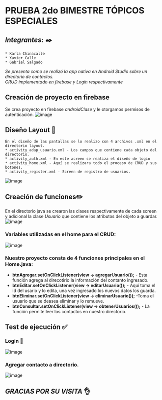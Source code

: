 # PRUEBA 2do BIMESTRE TÓPICOS ESPECIALES
## _Integrantes: ✒️_ 
```
* Karla Chinacalle
* Xavier Calle
* Gabriel Salgado
```
_Se presenta como se realizó la app nativa en Android Studio sobre un directorio de contactos._   
_CRUD implementado en firebase y Login respectivamente_  
## Creación de proyecto en firebase   
Se crea proyecto en firebase _androidClase_ y le otorgamos permisos de autenticación.
 ![image](https://drive.google.com/uc?export=view&id=1eSp9Fb-vREWWmgQbhI4KAHMA3un2TUa_)
    
    
## Diseño Layout 📃
```
En el diseño de las pantallas se lo realizo con 4 archivos .xml en el directorio layout.   
* activity_adap_usuario.xml - Los campos que contiene cada objeto del directorio.   
* activity_auth.xml - En este acreen se realiza el diseño de login 
* activity_home.xml - Aquí se realizara todo el proceso de CRUD y sus botones.   
* activity_register.xml - Screen de registro de usuarios.
```
 ![image](https://drive.google.com/uc?export=view&id=1d1VURzW4-KzQ86_0UHZn3_7_30ILdeiY)

## Creación de funciones✏️
En el directorio java se crearon las clases respectivamente de cada screen y adicional la clase _Usuario_ que contiene los atributos del objeto a guardar.   
![image](https://drive.google.com/uc?export=view&id=1hLCzfZM4mhYuGA-82WetQNIem_-KfQTl)


### Variables utilizadas en el home para el CRUD:   
![image](https://drive.google.com/uc?export=view&id=1SDzjL7kXqtygQOf0MOZKmc4603PQj5P9)

 
### Nuestro proyecto consta de 4 funciones principales en el Home.java:   

* **btnAgregar.setOnClickListener(view -> agregarUsuario());** - Esta función agrega al direcotirio la información del contanto ingresado.   
* **btnEditar.setOnClickListener(view -> editarUsuario());** - Aquí toma el id del usario y lo edita, una vez ingresado los nuevos datos los guarda.   
* **btnEliminar.setOnClickListener(view -> eliminarUsuario());** -Toma el usuario que se deasea eliminar y lo remueve.      
* **btnConsultar.setOnClickListener(view -> obtenerUsuarios());** - La función permite leer los contactos en nuestro directorio.   


## Test de ejecución ✅
### Login 🔑
![image](https://drive.google.com/uc?export=view&id=1UFDZEanPuF_NGvO3QAykQTaoCEDD5A7Q)
### Agregar contacto a directorio.
![image](https://drive.google.com/uc?export=view&id=1mEmRfeuUXeCJf30vT21Y2fA9GZNvc6Y6)

## _GRACIAS POR SU VISITA_ 👌
